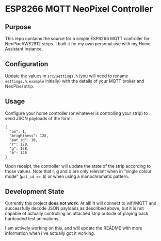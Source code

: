 # ESP8266 MQTT NeoPixel Controller

## Purpose
This repo contains the source for a simple ESP8266 MQTT controller for NeoPixel/WS2812 strips. I built it for my own personal use with my Home Assistant instance.

## Configuration
Update the values in `src/settings.h` (you will need to rename `settings.h.example` initially) with the details of your MQTT broker and NeoPixel strip.

## Usage
Configure your home controller (or whatever is controlling your strip) to send JSON payloads of the form:

    {
      "on": 1,
      "brightness": 128,
      "pat_id": 10,
      "r": 128,
      "g": 128,
      "b": 128
    }

Upon receipt, the controller will update the state of the strip according to those values. Note that r, g and b are only relevant when in
"single colour mode" (`pat_id == 0`) or when using a monochromatic pattern.

## Development State
Currently this project **does not work**. At all! It will connect to wifi/MQTT and successfully decode JSON payloads as described above,
but it is not capable of actually controlling an attached strip outside of playing back hardcoded test animations.

I am actively working on this, and will update the README with more information when I've actually got it working.
